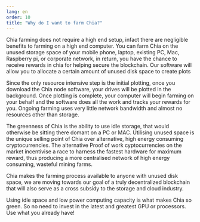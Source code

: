 ```yaml
---
lang: en
order: 10
title: "Why do I want to farm Chia?"
---
```


Chia farming does not require a high end setup, infact there are negligible benefits to farming on a high end computer. You can farm Chia on the unused storage space of your mobile phone, laptop, existing PC, Mac, Raspberry pi, or corporate network, in return, you have the chance to receive rewards in chia for helping secure the blockchain. Our software will allow you to allocate a certain amount of unused disk space to create plots

Since the only resource intensive step is the initial plotting, once you download the Chia node software, your drives will be plotted in the background. Once plotting is complete, your computer will begin farming on your behalf and the software does all the work and tracks your rewards for you. Ongoing farming uses very little network bandwidth and almost no resources other than storage. 

The greenness of Chia is the ability to use idle storage, that would otherwise be sitting there domant on a PC or MAC. Utilising unused space is the unique selling point of Chia over alternative, high energy consuming cryptocurrencies. The alternative Proof of work cyptocurrencies on the market incentivise a race to harness the fastest hardware for maximum reward, thus producing a more centralised network of high energy consuming, wasteful mining farms. 

Chia makes the farming process available to anyone with unused disk space, we are moving towards our goal of a truly decentralized blockchain that will also serve as a cross subsidy to the storage and cloud industry.

Using idle space and low power computing capacity is what makes Chia so green. So no need to invest in the latest and greatest GPU or processors. Use what you already have!
